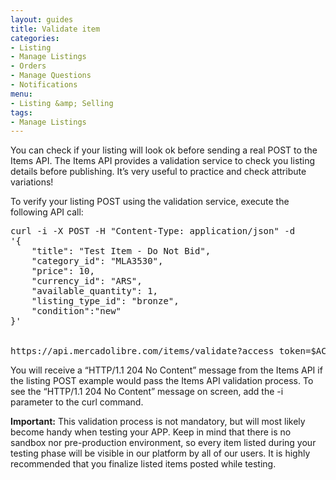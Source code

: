 ```yaml
---
layout: guides
title: Validate item
categories: 
- Listing
- Manage Listings
- Orders
- Manage Questions
- Notifications
menu: 
- Listing &amp; Selling
tags: 
- Manage Listings
---
```


You can check if your listing will look ok before sending a real POST to the Items API. The Items API provides a validation service to check you listing details before publishing. It’s very useful to practice and check attribute variations!

To verify your listing POST using the validation service, execute the following API call:

<pre class="terminal">
curl -i -X POST -H "Content-Type: application/json" -d
'{
    "title": "Test Item - Do Not Bid",
    "category_id": "MLA3530",
    "price": 10,
    "currency_id": "ARS",
    "available_quantity": 1,
    "listing_type_id": "bronze",
    "condition":"new"
}'


https://api.mercadolibre.com/items/validate?access_token=$ACCESS_TOKEN
</pre>
You will receive a “HTTP/1.1 204 No Content” message from the Items API if the listing POST example would pass the Items API validation process. To see the “HTTP/1.1 204 No Content” message on screen, add the -i parameter to the curl command.

**Important:** This validation process is not mandatory, but will most likely become handy when testing your APP. Keep in mind that there is no sandbox nor pre-production environment, so every item listed during your testing phase will be visible in our platform by all of our users. It is highly recommended that you finalize listed items posted while testing.